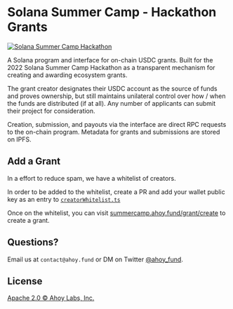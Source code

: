 # Solana Summer Camp - Hackathon Grants

[![Solana Summer Camp Hackathon](https://raw.githubusercontent.com/ahoylabs/ahoy-grants/main/app/public/og_generic.png)](https://summercamp.ahoy.fund)

A Solana program and interface for on-chain USDC grants. Built for the 2022 Solana Summer Camp Hackathon as a transparent mechanism for creating and awarding ecosystem grants.

The grant creator designates their USDC account as the source of funds and proves ownership, but still maintains unilateral control over how / when the funds are distributed (if at all). Any number of applicants can submit their project for consideration.

Creation, submission, and payouts via the interface are direct RPC requests to the on-chain program. Metadata for grants and submissions are stored on IPFS.

## Add a Grant

In a effort to reduce spam, we have a whitelist of creators.

In order to be added to the whitelist, create a PR and add your wallet public key as an entry to [`creatorWhitelist.ts`](https://github.com/ahoylabs/summer-camp-grants/edit/main/app/src/creatorWhitelist.ts)

Once on the whitelist, you can visit [summercamp.ahoy.fund/grant/create](https://summercamp.ahoy.fund/grant/create) to create a grant.

## Questions?

Email us at `contact@ahoy.fund` or DM on Twitter [@ahoy_fund](https://twitter.com/ahoy_fund).

## License

[Apache 2.0 © Ahoy Labs, Inc.](https://github.com/ahoylabs/summer-camp-grants/blob/main/LICENSE)
